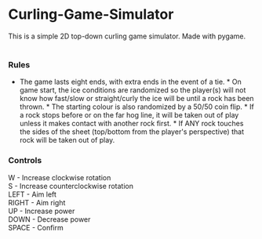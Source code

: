 # Curling-Game-Simulator
This is a simple 2D top-down curling game simulator. Made with pygame.<br><br>

### Rules
* The game lasts eight ends, with extra ends in the event of a tie. * On game start, the ice conditions are randomized so the player(s) will not know how fast/slow or straight/curly the ice will be until a rock has been thrown. * The starting colour is also randomized by a 50/50 coin flip. * If a rock stops before or on the far hog line, it will be taken out of play unless it makes contact with another rock first. * If ANY rock touches the sides of the sheet (top/bottom from the player's perspective) that rock will be taken out of play.

### Controls
W - Increase clockwise rotation<br>
S - Increase counterclockwise rotation<br>
LEFT - Aim left<br>
RIGHT - Aim right<br>
UP - Increase power<br>
DOWN - Decrease power<br>
SPACE - Confirm
